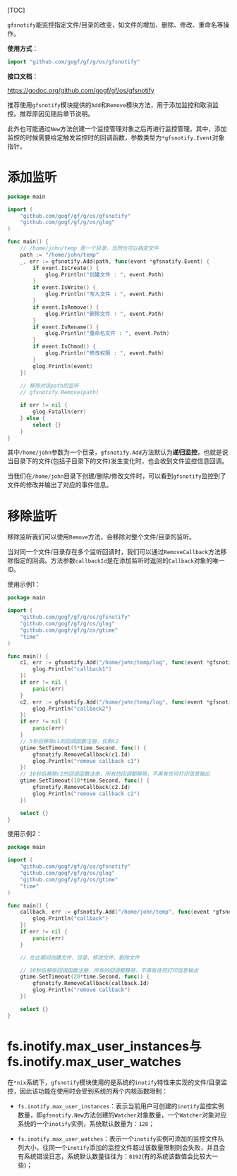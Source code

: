 [TOC]

`gfsnotify`能监控指定文件/目录的改变，如文件的增加、删除、修改、重命名等操作。

**使用方式**：
```go
import "github.com/gogf/gf/g/os/gfsnotify"
```

**接口文档**：

https://godoc.org/github.com/gogf/gf/os/gfsnotify


推荐使用`gfsnotify`模块提供的```Add```和```Remove```模块方法，用于添加监控和取消监控。推荐原因见随后章节说明。

此外也可能通过```New```方法创建一个监控管理对象之后再进行监控管理。其中，添加监控的时候需要给定触发监控时的回调函数，参数类型为```*gfsnotify.Event```对象指针。


# 添加监听

```go
package main

import (
    "github.com/gogf/gf/g/os/gfsnotify"
    "github.com/gogf/gf/g/os/glog"
)

func main() {
    // /home/john/temp 是一个目录，当然也可以指定文件
    path := "/home/john/temp"
    _, err := gfsnotify.Add(path, func(event *gfsnotify.Event) {
        if event.IsCreate() {
            glog.Println("创建文件 : ", event.Path)
        }
        if event.IsWrite() {
            glog.Println("写入文件 : ", event.Path)
        }
        if event.IsRemove() {
            glog.Println("删除文件 : ", event.Path)
        }
        if event.IsRename() {
            glog.Println("重命名文件 : ", event.Path)
        }
        if event.IsChmod() {
            glog.Println("修改权限 : ", event.Path)
        }
        glog.Println(event)
    })
    
    // 移除对该path的监听
    // gfsnotify.Remove(path)

    if err != nil {
        glog.Fatalln(err)
    } else {
        select {}
    }
}
```
其中`/home/john`参数为一个目录，`gfsnotify.Add`方法默认为**递归监控**，也就是说当目录下的文件(包括子目录下的文件)发生变化时，也会收到文件监控信息回调。

当我们在```/home/john```目录下创建/删除/修改文件时，可以看到`gfsnotify`监控到了文件的修改并输出了对应的事件信息。

# 移除监听

移除监听我们可以使用`Remove`方法，会移除对整个文件/目录的监听。

当对同一个文件/目录存在多个监听回调时，我们可以通过`RemoveCallback`方法移除指定的回调。方法参数`callbackId`是在添加监听时返回的`Callback`对象的唯一ID。

使用示例1：
```go
package main

import (
    "github.com/gogf/gf/g/os/gfsnotify"
    "github.com/gogf/gf/g/os/glog"
    "github.com/gogf/gf/g/os/gtime"
    "time"
)

func main() {
    c1, err := gfsnotify.Add("/home/john/temp/log", func(event *gfsnotify.Event) {
        glog.Println("callback1")
    })
    if err != nil {
        panic(err)
    }
    c2, err := gfsnotify.Add("/home/john/temp/log", func(event *gfsnotify.Event) {
        glog.Println("callback2")
    })
    if err != nil {
        panic(err)
    }
    // 5秒后移除c1的回调函数注册，仅剩c2
    gtime.SetTimeout(5*time.Second, func() {
        gfsnotify.RemoveCallback(c1.Id)
        glog.Println("remove callback c1")
    })
    // 10秒后移除c2的回调函数注册，所有的回调都移除，不再有任何打印信息输出
    gtime.SetTimeout(10*time.Second, func() {
        gfsnotify.RemoveCallback(c2.Id)
        glog.Println("remove callback c2")
    })

    select {}
}
```


使用示例2：
```go
package main

import (
    "github.com/gogf/gf/g/os/gfsnotify"
    "github.com/gogf/gf/g/os/glog"
    "github.com/gogf/gf/g/os/gtime"
    "time"
)

func main() {
    callback, err := gfsnotify.Add("/home/john/temp", func(event *gfsnotify.Event) {
        glog.Println("callback")
    })
    if err != nil {
        panic(err)
    }

    // 在此期间创建文件、目录、修改文件、删除文件

    // 20秒后移除回调函数注册，所有的回调都移除，不再有任何打印信息输出
    gtime.SetTimeout(20*time.Second, func() {
        gfsnotify.RemoveCallback(callback.Id)
        glog.Println("remove callback")
    })

    select {}
}
```




# fs.inotify.max_user_instances与fs.inotify.max_user_watches

在`*nix`系统下，`gfsnotify`模块使用的是系统的`inotify`特性来实现的文件/目录监控，因此该功能在使用时会受到系统的两个内核函数限制：

- `fs.inotify.max_user_instances`：表示当前用户可创建的`inotify`监控实例数量，即`gfsnotify.New`方法创建的`Watcher`对象数量，一个`Watcher`对象对应系统的一个`inotify`实例，系统默认数量为：`128`；

- `fs.inotify.max_user_watches`：表示一个`inotify`实例可添加的监控文件队列大小，往同一个`inotify`添加的监控文件超过该数量限制则会失败，并且会有系统错误日志，系统默认数量往往为：`8192`(有的系统该数值会比较大一些)；

